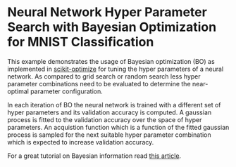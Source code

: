 # Neural Network Hyper Parameter Search with Bayesian Optimization for MNIST Classification

This example demonstrates the usage of Bayesian optimization (BO) as implemented in [scikit-optimize](https://scikit-optimize.github.io/stable/index.html) for tuning the hyper parameters of a neural network. As compared to grid search or random search less hyper parameter combinations need to be evaluated to determine the near-optimal parameter configuration.

In each iteration of BO the neural network is trained with a different set of hyper parameters and its validation accuracy is computed. A gaussian process is fitted to the validation accuracy over the space of hyper parameters. An acquistion function which is a function of the fitted gaussian process is sampled for the next suitable hyper parameter combination which is expected to increase validation accuracy.

For a great tutorial on Bayesian information read [this article](https://distill.pub/2020/bayesian-optimization/).